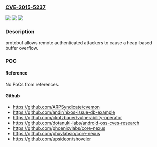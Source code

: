 ### [CVE-2015-5237](https://cve.mitre.org/cgi-bin/cvename.cgi?name=CVE-2015-5237)
![](https://img.shields.io/static/v1?label=Product&message=n%2Fa&color=blue)
![](https://img.shields.io/static/v1?label=Version&message=n%2Fa&color=blue)
![](https://img.shields.io/static/v1?label=Vulnerability&message=n%2Fa&color=brighgreen)

### Description

protobuf allows remote authenticated attackers to cause a heap-based buffer overflow.

### POC

#### Reference
No PoCs from references.

#### Github
- https://github.com/ARPSyndicate/cvemon
- https://github.com/andir/nixos-issue-db-example
- https://github.com/ckotzbauer/vulnerability-operator
- https://github.com/dotanuki-labs/android-oss-cves-research
- https://github.com/phoenixvlabs/core-nexus
- https://github.com/phxvlabsio/core-nexus
- https://github.com/upsideon/shoveler

